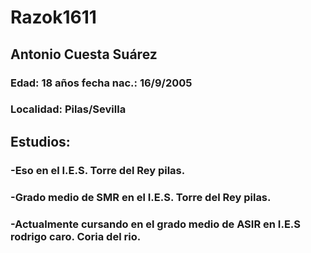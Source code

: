 # Razok1611
## Antonio Cuesta Suárez
### Edad: 18 años fecha nac.: 16/9/2005
### Localidad: Pilas/Sevilla

## Estudios:
### -Eso en el I.E.S. Torre del Rey pilas.
### -Grado medio de SMR en el I.E.S. Torre del Rey pilas.
### -Actualmente cursando en el grado medio de ASIR en I.E.S rodrigo caro. Coria del rio.
